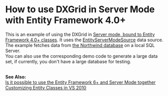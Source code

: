 # How to use DXGrid in Server Mode with Entity Framework 4.0+


<p>This is an example of using the DXGrid in <a href="http://www.devexpress.com/Products/NET/Controls/WPF/Grid/data.xml"><u>Server mode, bound to Entity Framework 4.0</u><u>+</u><u> classes</u></a>. It uses the <u><a href="https://documentation.devexpress.com/CoreLibraries/clsDevExpressDataLinqEntityServerModeSourcetopic.aspx">EntityServerModeSource</a></u> data source. The example fetches data from <a href="http://www.microsoft.com/downloads/details.aspx?FamilyID=06616212-0356-46a0-8da2-eebc53a68034&displaylang=en"><u>the Northwind database</u></a> on a local SQL Server.<br> You can also use the corresponding demo code to generate a large data set, if currently, you don't have a large database for testing.<br><br></p>
<p><strong>See Also:</strong><br> <u><a href="https://www.devexpress.com/Support/Center/p/KA18959">Is it possible to use the Entity Framework 6+ and Server Mode together</a></u> <br><a href="http://blogs.msdn.com/b/efdesign/archive/2009/01/22/customizing-entity-classes-with-t4.aspx"><u>Customizing Entity Classes in VS 2010</u></a></p>

<br/>


